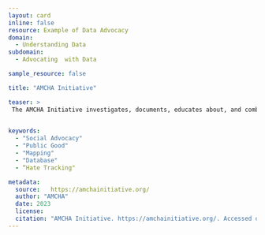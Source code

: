 ```yaml
---
layout: card
inline: false
resource: Example of Data Advocacy
domain:
  - Understanding Data
subdomain:
  - Advocating  with Data

sample_resource: false

title: "AMCHA Initiative"

teaser: >
 The AMCHA Initiative investigates, documents, educates about, and combats antisemitism at institutions of higher education in the United States. An open-access database of antisemitic activity on U.S. college and university campuses is available on their data advocacy website.
 

keywords:
  - "Social Advocacy"
  - "Public Good"
  - "Mapping"
  - "Database"
  - “Hate Tracking"

metadata:
  source:   https://amchainitiative.org/
  author: "AMCHA"
  date: 2023
  license:
  citation: "AMCHA Initiative. https://amchainitiative.org/. Accessed on 15 June 2022."
---
```

